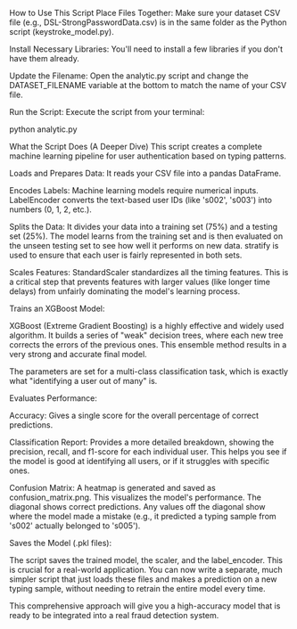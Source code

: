 How to Use This Script
Place Files Together: Make sure your dataset CSV file (e.g., DSL-StrongPasswordData.csv) is in the same folder as the Python script (keystroke_model.py).

Install Necessary Libraries: You'll need to install a few libraries if you don't have them already. 

Update the Filename: Open the analytic.py script and change the DATASET_FILENAME variable at the bottom to match the name of your CSV file.

Run the Script: Execute the script from your terminal:

python analytic.py

What the Script Does (A Deeper Dive)
This script creates a complete machine learning pipeline for user authentication based on typing patterns.

Loads and Prepares Data: It reads your CSV file into a pandas DataFrame.

Encodes Labels: Machine learning models require numerical inputs. LabelEncoder converts the text-based user IDs (like 's002', 's003') into numbers (0, 1, 2, etc.).

Splits the Data: It divides your data into a training set (75%) and a testing set (25%). The model learns from the training set and is then evaluated on the unseen testing set to see how well it performs on new data. stratify is used to ensure that each user is fairly represented in both sets.

Scales Features: StandardScaler standardizes all the timing features. This is a critical step that prevents features with larger values (like longer time delays) from unfairly dominating the model's learning process.

Trains an XGBoost Model:

XGBoost (Extreme Gradient Boosting) is a highly effective and widely used algorithm. It builds a series of "weak" decision trees, where each new tree corrects the errors of the previous ones. This ensemble method results in a very strong and accurate final model.

The parameters are set for a multi-class classification task, which is exactly what "identifying a user out of many" is.

Evaluates Performance:

Accuracy: Gives a single score for the overall percentage of correct predictions.

Classification Report: Provides a more detailed breakdown, showing the precision, recall, and f1-score for each individual user. This helps you see if the model is good at identifying all users, or if it struggles with specific ones.

Confusion Matrix: A heatmap is generated and saved as confusion_matrix.png. This visualizes the model's performance. The diagonal shows correct predictions. Any values off the diagonal show where the model made a mistake (e.g., it predicted a typing sample from 's002' actually belonged to 's005').

Saves the Model (.pkl files):

The script saves the trained model, the scaler, and the label_encoder. This is crucial for a real-world application. You can now write a separate, much simpler script that just loads these files and makes a prediction on a new typing sample, without needing to retrain the entire model every time.

This comprehensive approach will give you a high-accuracy model that is ready to be integrated into a real fraud detection system.